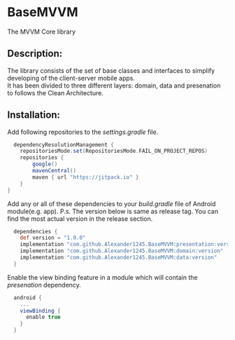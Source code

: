 # BaseMVVM
The MVVM Core library

## Description:
The library consists of the set of base classes and interfaces to simplify developing of the client-server mobile apps. </br>
It has been divided to three different layers: domain, data and presenation to follows the Clean Architecture. </br>

## Installation:
Add following repositories to the <i>settings.gradle</i> file.
```groovy
  dependencyResolutionManagement {
    repositoriesMode.set(RepositoriesMode.FAIL_ON_PROJECT_REPOS)
    repositories {
        google()
        mavenCentral()
        maven { url "https://jitpack.io" }
    }
}
```

Add any or all of these dependencies to your <i>build.gradle</i> file of Android module(e.g. app).
P.s. The version below is same as release tag. You can find the most actual version in the release section.
```groovy
  dependencies {
    def version = "1.0.0"
    implementation "com.github.Alexander1245.BaseMVVM:presentation:version"
    implementation "com.github.Alexander1245.BaseMVVM:domain:version"
    implementation "com.github.Alexander1245.BaseMVVM:data:version"
  }
```

Enable the view binding feature in a module which will contain the <i>presenation</i> dependency.
```groovy
  android {
    ...
    viewBinding {
      enable true
    }
  }
```
